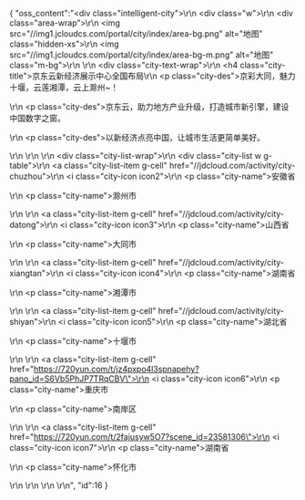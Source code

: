 {
	"oss_content":"<div class=\"intelligent-city\">\r\n  <div class=\"w\">\r\n    <div class=\"area-wrap\">\r\n      <img src=\"//img1.jcloudcs.com/portal/city/index/area-bg.png\" alt=\"地图\" class=\"hidden-xs\">\r\n      <img src=\"//img1.jcloudcs.com/portal/city/index/area-bg-m.png\" alt=\"地图\" class=\"m-bg\">\r\n    </div>\r\n    <div class=\"city-text-wrap\">\r\n      <h4 class=\"city-title\">京东云新经济展示中心全国布局</h4>\r\n      <p class=\"city-des\">京彩大同，魅力十堰，云莲湘潭，云上滁州~！</p>\r\n      <p class=\"city-des\">京东云，助力地方产业升级，打造城市新引擎，建设中国数字之窗。</p>\r\n      <p class=\"city-des\">以新经济点亮中国，让城市生活更简单美好。</p>\r\n    </div>\r\n  </div>\r\n  <div class=\"city-list-wrap\">\r\n    <div class=\"city-list w g-table\">\r\n      <a class=\"city-list-item g-cell\" href=\"//jdcloud.com/activity/city-chuzhou\">\r\n        <i class=\"city-icon icon2\"></i>\r\n        <p class=\"city-name\">安徽省</p>\r\n        <p class=\"city-name\">滁州市</p>\r\n      </a>\r\n      <a class=\"city-list-item g-cell\" href=\"//jdcloud.com/activity/city-datong\">\r\n        <i class=\"city-icon icon3\"></i>\r\n        <p class=\"city-name\">山西省</p>\r\n        <p class=\"city-name\">大同市</p>\r\n      </a>\r\n      <a class=\"city-list-item g-cell\" href=\"//jdcloud.com/activity/city-xiangtan\">\r\n        <i class=\"city-icon icon4\"></i>\r\n        <p class=\"city-name\">湖南省</p>\r\n        <p class=\"city-name\">湘潭市</p>\r\n      </a>\r\n      <a class=\"city-list-item g-cell\" href=\"//jdcloud.com/activity/city-shiyan\">\r\n        <i class=\"city-icon icon5\"></i>\r\n        <p class=\"city-name\">湖北省</p>\r\n        <p class=\"city-name\">十堰市</p>\r\n      </a>\r\n      <a class=\"city-list-item g-cell\" href=\"https://720yun.com/t/jz4pxpo4l3spnapehy?pano_id=S6Vb5PhJP7TRqCBV\">\r\n        <i class=\"city-icon icon6\"></i>\r\n        <p class=\"city-name\">重庆市</p>\r\n        <p class=\"city-name\">南岸区</p>\r\n      </a>\r\n      <a class=\"city-list-item g-cell\" href=\"https://720yun.com/t/2fajusyw5O7?scene_id=23581306\">\r\n        <i class=\"city-icon icon7\"></i>\r\n        <p class=\"city-name\">湖南省</p>\r\n        <p class=\"city-name\">怀化市</p>\r\n      </a>\r\n    </div>\r\n  </div>\r\n</div>",
	"id":16
}
